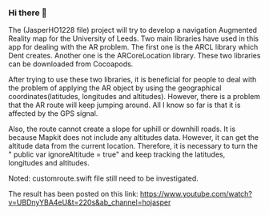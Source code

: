 ### Hi there 👋
The (JasperHO1228 file) project will try to develop a navigation Augmented Reality map for the University of Leeds. 
Two main libraries have used in this app for dealing with the AR problem. The first one is the ARCL library which Dent creates. Another one is the ARCoreLocation library. These two libraries can be downloaded from Cocoapods.

After trying to use these two libraries, it is beneficial for people to deal with the problem of applying the AR object by using the geographical coordinates(latitudes, longitudes and altitudes). However, there is a problem that the AR route will keep jumping around. All I know so far is that it is affected by the GPS signal. 

Also, the route cannot create a slope for uphill or downhill roads. It is because Mapkit does not include any altitudes data. However, it can get the altitude data from the current location. Therefore, it is necessary to turn the " public var ignoreAltitude = true" and keep tracking the latitudes, longitudes and altitudes.

Noted: customroute.swift file still need to be investigated.

The result has been posted on this link: https://www.youtube.com/watch?v=UBDnyYBA4eU&t=220s&ab_channel=hojasper
